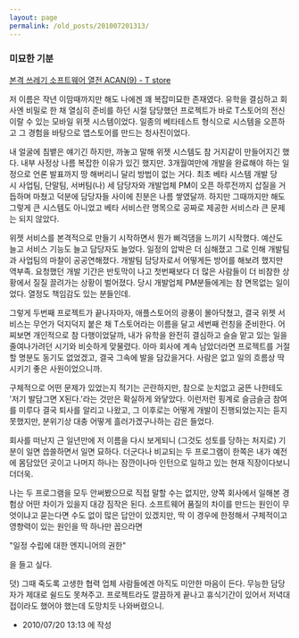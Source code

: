 ```yaml
---
layout: page
permalink: /old_posts/201007201313/
---
```


### 미묘한 기분

<a href="http://madsyntst.egloos.com/4434448" title="">본격 쓰레기 소프트웨어 열전 ACAN(9) - T store</a>

저 이름은 작년 이맘때까지만 해도 나에겐 꽤 복잡미묘한 존재였다. 유학을 결심하고 회사엔 비밀로 한 채 열심히 준비를 하던 시절 담당했던 프로젝트가 바로 T스토어의 전신이랄 수 있는 모바일 위젯 시스템이었다. 일종의 베타테스트 형식으로 시스템을 오픈하고 그 경험을 바탕으로 앱스토어를 만드는 청사진이었다.

내 얼굴에 침뱉은 얘기긴 하지만, 까놓고 말해 위젯 시스템도 참 거지같이 만들어지긴 했다. 내부 사정상 나름 복잡한 이유가 있긴 했지만. 3개월여만에 개발을 완료해야 하는 일정으로 언론 발표까지 땅 해버리니 달리 방법이 없는 거다. 최초 베타 시스템 개발 당시 사업팀, 단말팀, 서버팀(나) 세 담당자와 개발업체 PM이 오픈 하루전까지 삽질을 거듭하며 마쳤고 덕분에 담당자들 사이에 친분은 나름 쌓였달까. 하지만 그때까지만 해도 그렇게 큰 시스템도 아니었고 베타 서비스란 명목으로 공짜로 제공한 서비스라 큰 문제는 되지 않았다.

위젯 서비스를 본격적으로 만들기 시작하면서 뭔가 삐걱댐을 느끼기 시작했다. 예산도 늘고 서비스 기능도 늘고 담당자도 늘었다. 일정의 압박은 더 심해졌고 그로 인해 개발팀과 사업팀의 마찰이 공공연해졌다. 개발팀 담당자로서 어떻게든 방어를 해보려 했지만 역부족. 요청했던 개발 기간은 반토막이 나고 첫번째보다 더 많은 사람들이 더 비참한 상황에서 질질 끌려가는 상황이 벌어졌다. 당시 개발업체 PM분들에게는 참 면목없는 일이었다. 열정도 책임감도 있는 분들인데.

그렇게 두번째 프로젝트가 끝나자마자, 애플스토어의 광풍이 몰아닥쳤고, 결국 위젯 서비스는 무언가 덕지덕지 붙은 채 T스토어라는 이름을 달고 세번째 런칭을 준비한다. 어찌보면 개인적으로 참 다행이었달까, 내가 유학을 완전히 결심하고 슬슬 맡고 있는 일을 줄여나가려던 시기와 비슷하게 맞물렸다. 아마 회사에 계속 남았더라면 프로젝트를 거절할 명분도 동기도 없었겠고, 결국 그속에 발을 담갔을거다. 사람은 없고 일의 흐름상 딱 시키기 좋은 사원이었으니까.

구체적으로 어떤 문제가 있었는지 적기는 곤란하지만, 참으로 눈치없고 굼뜬 나한테도 '저기 발담그면 X된다.'라는 것만은 확실하게 와닿았다. 이런저런 핑계로 슬금슬금 참여를 미루다 결국 퇴사를 알리고 나왔고, 그 이후로는 어떻게 개발이 진행되었는지는 듣지 못했지만, 분위기상 대충 어떻게 흘러가겠구나하는 감은 들었다.

회사를 떠난지 근 일년만에 저 이름을 다시 보게되니 (그것도 성토를 당하는 처지로) 기분이 일면 씁쓸하면서 일면 묘하다. 더군다나 비교되는 두 프로그램이 한쪽은 내가 예전에 몸담았던 곳이고 나머지 하나는 잠깐이나마 인턴으로 일하고 있는 현재 직장이다보니 더더욱.

나는 두 프로그램을 모두 안써봤으므로 직접 말할 수는 없지만, 양쪽 회사에서 일해본 경험상 어떤 차이가 있을지 대강 짐작은 된다. 소프트웨어 품질의 차이를 만드는 원인이 무엇이냐고 묻는다면 수도 없이 많은 답안이 있겠지만, 딱 이 경우에 한정해서 구체적이고 영향력이 있는 원인을 딱 하나만 꼽으라면

"일정 수립에 대한 엔지니어의 권한"

을 들고 싶다.


덧) 그때 죽도록 고생한 협력 업체 사람들에겐 아직도 미안한 마음이 든다. 무능한 담당자가 제대로 쉴드도 못쳐주고. 프로젝트라도 깔끔하게 끝나고 휴식기간이 있어서 저녁대접이라도 했어야 했는데 도망치듯 나와버렸으니.




- 2010/07/20 13:13 에 작성
